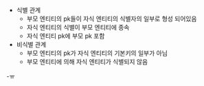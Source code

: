 - 식별 관계 
	- 부모 엔티티의 pk들이 자식 엔티티의 식별자의 일부로 형성 되어있음
	- 자식 엔티티의 식별이 부모 엔티티에 종속
	- 자식 엔티티 pk에 부모 pk 포함
- 비식별 관계
	- 부모 엔티티의 pk가 자식 엔티티의 기본키의 일부가 아님
	- 부모 엔티티에 의해 자식 엔티티가 식별되지 않음

-ㅠ